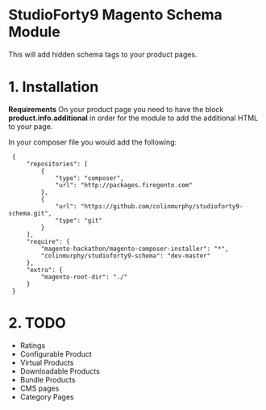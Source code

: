 # StudioForty9 Magento Schema Module

This will add hidden schema tags to your product pages.

# 1. Installation

**Requirements**
On your product page you need to have the block **product.info.additional** in order for the module to add the additional HTML to your page.

In your composer file you would add the following:

     {
         "repositories": [
             {
                 "type": "composer",
                 "url": "http://packages.firegento.com"
             },
             {
                 "url": "https://github.com/colinmurphy/studioforty9-schema.git",
                 "type": "git"
             }
         ],
         "require": {
             "magento-hackathon/magento-composer-installer": "*",
             "colinmurphy/studioforty9-schema": "dev-master"
         },
         "extra": {
             "magento-root-dir": "./"
         }
     }

# 2. TODO

- Ratings
- Configurable Product
- Virtual Products
- Downloadable Products
- Bundle Products
- CMS pages
- Category Pages